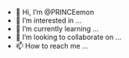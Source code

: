 - 👋 Hi, I’m @PRINCEemon
- 👀 I’m interested in ...
- 🌱 I’m currently learning ...
- 💞️ I’m looking to collaborate on ...
- 📫 How to reach me ...

<!---
PRINCEemon/PRINCEemon is a ✨ special ✨ repository because its `README.md` (this file) appears on your GitHub profile.
You can click the Preview link to take a look at your changes.
--->
